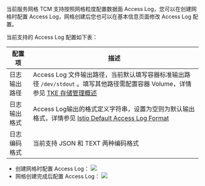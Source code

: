 当前服务网格 TCM 支持按照网格粒度配置数据面 Access Log，您可以在创建网格时配置 Access Log，网格创建后您也可以在基本信息页面修改 Access Log 配置。

当前支持的 Access Log 配置如下表：

| 配置项 | 描述 |
| ----- | ----- |
| 日志输出路径 | Access Log 文件输出路径，当前默认填写容器标准输出路径 `/dev/stdout` 。填写其他路径需配置容器 Volume，详情参见 [TKE 存储管理概述](https://cloud.tencent.com/document/product/457/46962) |
| 日志输出格式 | Access Log输出的格式定义字符串，设置为空则为默认输出格式，详情参见 [Istio Default Access Log Format](https://istio.io/latest/docs/tasks/observability/logs/access-log/#default-access-log-format) |
| 日志编码格式 | 当前支持 JSON 和 TEXT 两种编码格式 |

- 创建网格时配置 Access Log：
![](https://main.qcloudimg.com/raw/a8721b459a159c1da1b6e8b5964b9502.png)
- 网格创建完成后配置 Access Log：
![](https://main.qcloudimg.com/raw/5ee7c1e2d45b569677092ace9feb3a50.png)

